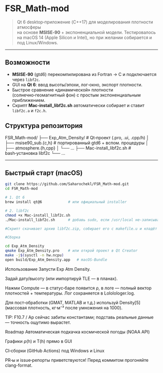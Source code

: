 # FSR_Math-mod

> Qt 6 desktop‑приложение (C++17) для моделирования плотности атмосферы  
> на основе **MSISE‑90** + экспоненциальной модели. Тестировалось на macOS 14
(Apple Silicon и Intel), но при желании собирается и под Linux/Windows.

---

## Возможности

* **MSISE‑90** (gtd6) перекомпилирована из Fortran → C и подключается через
  `libf2c`.
* GUI на **Qt 6**: ввод высоты/эпохи, лог‑окно, экспорт плотности.
* Быстрое сравнение «динамической» плотности (солнечно‑геомагнитный фон)
  с простым экспоненциальным приближением.
* Скрипт **Mac‑install_libf2c.sh** автоматически собирает и ставит
  `libf2c.a` и `f2c.h`.

## Структура репозитория

FSR_Math-mod/ 
├── Exp_Atm_Density/ # Qt‑проект (.pro, .ui, .cpp/h) 
│ ├── msise90_sub.{c,h} # портированный gtd6 + вспом. процедуры 
│ ├── atmosphere.{h,cpp} 
│ └── ... 
├── Mac-install_libf2c.sh # bash‑установка libf2c 
└── ...

---

## Быстрый старт (macOS)

```bash
git clone https://github.com/Saharochekl/FSR_Math-mod.git
cd FSR_Math-mod

# 1. Qt 6
brew install qt@6            # или официальный installer

# 2. libf2c
chmod +x Mac-install_libf2c.sh
./Mac-install_libf2c.sh      # добавь sudo, если /usr/local не‑записываем

#Скрипт скачивает архив libf2c.zip, собирает его c makefile.u и кладёт libf2c.a / f2c.h в /usr/local (Intel) или /opt/homebrew (Apple Silicon)

#Сборка

cd Exp_Atm_Density
qmake Exp_Atm_Density.pro    # или открой проект в Qt Creator
make -j$(sysctl -n hw.ncpu)
open build/Exp_Atm_Density.app   # macOS‑Bundle
```

Использование
Запусти Exp Atm Density.

Задай дату/высоту (или импортируй TLE — в планах).

Нажми Compute — в статус‑баре появится ρ, в логе — полный вектор плотностей + температуры. Лог сохраняется в Lololologer.log.

Для пост‑обработки (GMAT, MATLAB и т.д.) используй Density[5] (массовая плотность, кг·м⁻³ после умножения на 1000).

TIP: F10.7 / Ap сейчас забиты константами; подставь реальные данные ― точность ощутимо вырастет.

Roadmap
 Автоматическая подкачка космической погоды (NOAA API)

 Графики ρ(h) и T(h) прямо в GUI

 CI‑сборки (GitHub Actions) под Windows и Linux

PR‑ы и issue‑репорты приветствуются! Перед коммитом прогоняйте clang-format.